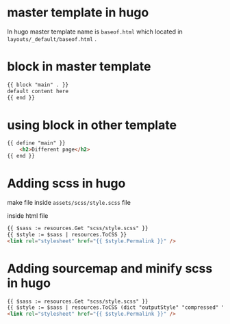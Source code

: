 # master template in hugo
In hugo master template name is `baseof.html` which located in `layouts/_default/baseof.html` .  

# block in master template 
~~~html
{{ block "main" . }}
default content here
{{ end }}
~~~

# using block in other template
~~~html
{{ define "main" }}
	<h2>Different page</h2>
{{ end }}
~~~

# Adding scss in hugo 

make file inside 	`assets/scss/style.scss` file       

inside  html file 

~~~html
{{ $sass := resources.Get "scss/style.scss" }}
{{ $style := $sass | resources.ToCSS }}
<link rel="stylesheet" href="{{ $style.Permalink }}" />
~~~
# Adding sourcemap and minify scss in hugo 

~~~html
{{ $sass := resources.Get "scss/style.scss" }}
{{ $style := $sass | resources.ToCSS (dict "outputStyle" "compressed" "enableSourceMap" true) }}
<link rel="stylesheet" href="{{ $style.Permalink }}" />
~~~